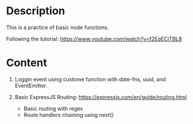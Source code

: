# Description

This is a practice of basic node functions.

Following the tutorial: https://www.youtube.com/watch?v=f2EqECiTBL8

# Content

1.  Loggin event using custome function with date-fns, uuid, and EventEmitter.

1.  Basic ExpressJS Routing: https://expressjs.com/en/guide/routing.html

    - Basic routing with regex
    - Route handlers chaining using next()
